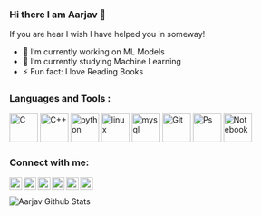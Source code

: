 ### Hi there I am Aarjav 👋

If you are hear I wish I have helped you in someway!


- 🔭 I’m currently working on ML Models
- 🌱 I’m currently studying Machine Learning
- ⚡ Fun fact: I love Reading Books


### Languages and Tools :

<p align="left">
  <img src="https://icongr.am/devicon/c-original.svg?size=50&color=534b4b" alt="C" width="50" height="50" /> 
  <img src="https://icongr.am/devicon/cplusplus-original.svg?size=50&color=534b4b" alt="C++" width="50" height="50"/>
  <img src="https://icongr.am/devicon/python-original.svg?size=50&color=0d2468" alt="python" width="50" height="50"/>
  <img src="https://icongr.am/devicon/linux-original.svg?size=50&color=534b4b" alt="linux" width="50" height="50"/>
  <img src="https://icongr.am/devicon/mysql-original-wordmark.svg?size=50&color=534b4b" alt="mysql" width="50" height="50"/>
  <img src="https://icongr.am/devicon/git-original.svg?size=50&color=534b4b" alt="Git" width="50" height="50"/>
  <img src="https://icongr.am/devicon/photoshop-plain.svg?size=50&color=0d2468" alt="Ps" width="50" height="50"/>
  <img src="https://upload.wikimedia.org/wikipedia/commons/thumb/3/38/Jupyter_logo.svg/518px-Jupyter_logo.svg.png" alt="Notebook" width="50" height="50"/>
</p>


### Connect with me:

[<img align="left" alt="YouTube" width="22px" src="https://cdn.jsdelivr.net/npm/simple-icons@v3/icons/youtube.svg" />][youtube]
[<img align="left" alt="Kaggle" width="22px" src="https://cdn4.iconfinder.com/data/icons/logos-brands-5/24/kaggle-512.png" />][Kaggle]
[<img align="left" alt="LinkedIn" width="22px" src="https://cdn.jsdelivr.net/npm/simple-icons@v3/icons/linkedin.svg" />][linkedin]
[<img align="left" alt="Instagram" width="22px" src="https://cdn.jsdelivr.net/npm/simple-icons@v3/icons/instagram.svg" />][instagram]
[<img align="left" alt="StackOverflow" width="22px" src="https://www.shareicon.net/data/512x512/2016/07/09/118339_stackoverflow_512x512.png"/>][stackoverflow]
[<img align="left" alt="Hackerrank" width="22px" src="https://cdn.icon-icons.com/icons2/2389/PNG/512/hackerrank_logo_icon_145206.png" />][hackerrank]

<br/><br/>
<img align="left" alt="Aarjav Github Stats" src="https://github-readme-stats.codestackr.vercel.app/api?username=aarjav22&show_icons=true&hide_border=true" />


[youtube]: https://www.youtube.com/results?search_query=technosier
[instagram]: https://instagram.com/aarjav_jain_22
[linkedin]: https://www.linkedin.com/in/aarjav-kumar-jain-004ab8167/
[Kaggle]: https://www.kaggle.com/aarjavkumarjain
[stackoverflow]: https://stackoverflow.com/users/13632554/aarjav-kumar-jain
[hackerrank]: https://www.hackerrank.com/aarjavjain
